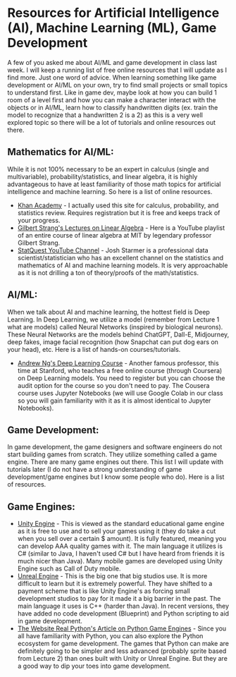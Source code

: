 # Resources for Artificial Intelligence (AI), Machine Learning (ML), Game Development

A few of you asked me about AI/ML and game development in class last week.  I will keep a running list of free online resources that I will update as I find more.  Just one word of advice.  When learning something like game development or AI/ML on your own, try to find small projects or small topics to understand first.  Like in game dev, maybe look at how you can build 1 room of a level first and how you can make a character interact with the objects or in AI/ML, learn how to classify handwritten digits (ex. train the model to recognize that a handwritten 2 is a 2) as this is a very well explored topic so there will be a lot of tutorials and online resources out there. 

## Mathematics for AI/ML:

While it is not 100% necessary to be an expert in calculus (single and multivariable), probability/statistics, and linear algebra, it is highly advantageous to have at least familiarity of those math topics for artificial intelligence and machine learning.  So here is a list of online resources.

- [Khan Academy](https://www.khanacademy.org/) - I actually used this site for calculus, probability, and statistics review.  Requires registration but it is free and keeps track of your progress.
- [Gilbert Strang's Lectures on Linear Algebra](https://www.youtube.com/watch?v=ZK3O402wf1c&list=PL49CF3715CB9EF31D&index=1) - Here is a YouTube playlist of an entire course of linear algebra at MIT by legendary professor Gilbert Strang.
- [StatQuest YouTube Channel](https://www.youtube.com/@statquest) - Josh Starmer is a professional data scientist/statistician who has an excellent channel on the statistics and mathematics of AI and machine learning models.  It is very approachable as it is not drilling a ton of theory/proofs of the math/statistics.

## AI/ML:

When we talk about AI and machine learning, the hottest field is Deep Learning.  In Deep Learning, we utilize a model (remember from Lecture 1 what are models) called Neural Networks (inspired by biological neurons).  These Neural Networks are the models behind ChatGPT, Dall-E, Midjourney, deep fakes, image facial recognition (how Snapchat can put dog ears on your head), etc.  Here is a list of hands-on courses/tutorials.

- [Andrew Ng's Deep Learning Course](https://www.coursera.org/learn/neural-networks-deep-learning) - Another famous professor, this time at Stanford, who teaches a free online course (through Coursera) on Deep Learning models.  You need to register but you can choose the audit option for the course so you don't need to pay.  The Cousera course uses Jupyter Notebooks (we will use Google Colab in our class so you will gain familiarity with it as it is almost identical to Jupyter Notebooks).

## Game Development:

In game development, the game designers and software engineers do not start building games from scratch.  They utilize something called a game engine.  There are many game engines out there.  This list I will update with tutorials later (I do not have a strong understanding of game development/game engines but I know some people who do).  Here is a list of resources.

## Game Engines:

- [Unity Engine](https://unity.com/) - This is viewed as the standard educational game engine as it is free to use and to sell your games using it (they do take a cut when you sell over a certain $ amount).  It is fully featured, meaning you can develop AAA quality games with it.  The main language it utilizes is C# (similar to Java, I haven't used C# but I have heard from friends it is much nicer than Java).  Many mobile games are developed using Unity Engine such as Call of Duty mobile.
- [Unreal Engine](https://www.unrealengine.com/en-US) - This is the big one that big studios use.  It is more difficult to learn but it is extremely powerful.  They have shifted to a payment scheme that is like Unity Engine's as forcing small development studios to pay for it made it a big barrier in the past.  The main language it uses is C++ (harder than Java).  In recent versions, they have added no code development (Blueprint) and Python scripting to aid in game development.
- [The Website Real Python's Article on Python Game Engines](https://realpython.com/top-python-game-engines/) - Since you all have familiarity with Python, you can also explore the Python ecosystem for game development.  The games that Python can make are definitely going to be simpler and less advanced (probably sprite based from Lecture 2) than ones built with Unity or Unreal Engine.  But they are a good way to dip your toes into game development.